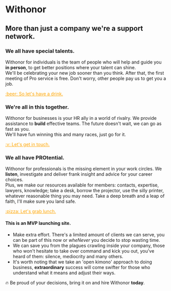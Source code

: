 # Withonor

## More than just a company we're a support network.

### We all have special talents.  
Withonor for individuals is the team of people who will help and guide you **in person**, to get better positions where your talent can shine.  
We'll be celebrating your new job sooner than you think. After that, the first meeting of Pro service is free. Don't worry, other people pay us to get you a job.  
<div class='clearfix actionCall'><a href='http://registro.withonor.com' class='button' style='color: orange; border-color: orange'>:beer: So let's have a drink.</a></div>  

### We're all in this together.  
Withonor for businesses is your HR ally in a world of rivalry. We provide assistance to **build** effective teams. The future doesn't wait, we can go as fast as you.  
We'll have fun winning this and many races, just go for it.  
<div class='clearfix actionCall'><a href='http://socios.withonor.com' class='button' style='color: orange; border-color: orange'>:v: Let's get in touch.</a></div>  

### We all have PROtential.  
Withonor for professionals is the missing element in your work circles. We **listen**, investigate and deliver frank insight and advice for your career choices.  
Plus, we make our resources available for members: contacts, expertise, lawyers, knowledge; take a desk, borrow the projector, use the silly printer, whatever reasonable thing you may need. Take a deep breath and a leap of faith, I'll make sure you land safe.  
<div class='clearfix actionCall'><a href='http://principal.withonor.com' class='button' style='color: orange; border-color: orange'>:pizza: Let's grab lunch.</a></div>  

#### This is an MVP launching site.
-  Make extra effort. There's a limited amount of clients we can serve, you can be part of this now or _wheNever_ you decide to stop wasting time.  
-  We can save you from the plagues crawling inside your company, those who won't hesitate to take over command and kick you out, you've heard of them: silence, mediocrity and many others.  
-  It's worth noting that we take an 'open kimono' approach to doing business, **extraordinary** success will come swifter for those who understand what it means and adjust their ways.  

:fire: Be proud of your decisions, bring it on and hire Withonor **today**.  
